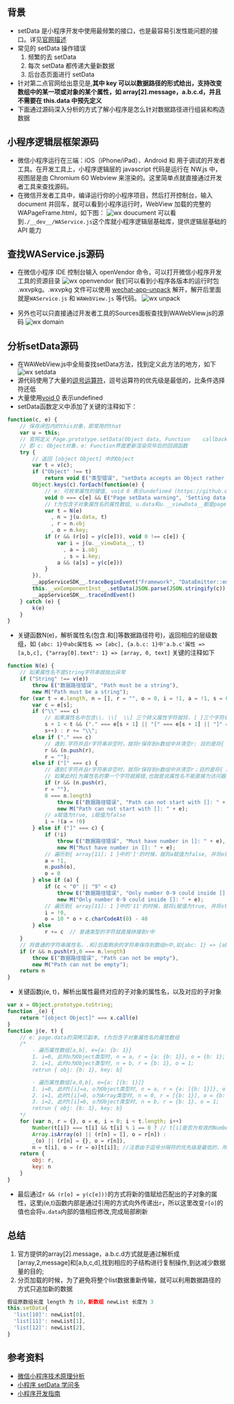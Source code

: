 ## 背景
- setData 是小程序开发中使用最频繁的接口，也是最容易引发性能问题的接口。详见[官网描述](https://developers.weixin.qq.com/miniprogram/dev/framework/performance/tips.html)
- 常见的 setData 操作错误
    1. 频繁的去 setData
    2. 每次 setData 都传递大量新数据
    3. 后台态页面进行 setData
- 针对第二点官网给出意见是,**其中 key 可以以数据路径的形式给出，支持改变数组中的某一项或对象的某个属性，如 array[2].message，a.b.c.d，并且不需要在 this.data 中预先定义**
- 下面通过源码深入分析的方式了解小程序是怎么针对数据路径进行组装和构造数据

## 小程序逻辑层框架源码
- 微信小程序运行在三端：iOS（iPhone/iPad）、Android 和 用于调试的开发者工具。在开发工具上，小程序逻辑层的 javascript 代码是运行在 NW.js 中，视图层是由 Chromium 60 Webview 来渲染的。这里简单点就直接通过开发者工具来查找源码。
- 在微信开发者工具中，编译运行你的小程序项目，然后打开控制台，输入 document 并回车，就可以看到小程序运行时，WebView 加载的完整的 WAPageFrame.html，如下图：
![wx doucument](./img/wx_document.png)
可以看到`./__dev__/WAService.js`这个库就小程序逻辑层基础库，提供逻辑层基础的 API 能力

## 查找WAService.js源码
- 在微信小程序 IDE 控制台输入 openVendor 命令，可以打开微信小程序开发工具的资源目录
![wx openvendor](./img/wx_openvendor.png)
我们可以看到小程序各版本的运行时包 .wxvpkg。.wxvpkg 文件可以使用 [wechat-app-unpack](https://github.com/leo9960/wechat-app-unpack) 解开，解开后里面就是`WAService.js` 和 `WAWebView.js` 等代码。
![wx unpack](./img/wx_unpack.png)

- 另外也可以只直接通过开发者工具的Sources面板查找到WAWebView.js的源码
![wx domain](./img/wx_domain.png)

## 分析setData源码
- 在WAWebView.js中全局查找setData方法，找到定义此方法的地方，如下
![wx setdata](./img/wx_setdata.png)
- 源代码使用了大量的[逗号运算符](https://developer.mozilla.org/zh-CN/docs/Web/JavaScript/Reference/Operators/Comma_Operator)，逗号运算符的优先级是最低的，比条件选择符还低
- 大量使用[void 0](https://github.com/lessfish/underscore-analysis/issues/1) 表示undefined 
- setData函数定义中添加了关键的注释如下：
```js
function(c, e) {
    // 保存闭包内的this对象，即常用的that
    var u = this;
    // 官网定义 Page.prototype.setData(Object data, Function    callback),
    // 即 c: Object对象，e: Function界面更新渲染完毕后的回调函数
    try {
        // 返回 [object Object] 中的Object
        var t = v(c);
        if ("Object" !== t)
            return void E("类型错误", "setData accepts an Object rather than some " + t);
        Object.keys(c).forEach(function(e) {
            // e: 可枚举属性的键值, void 0 表示undefined (https://github.com/lessfish/underscore-analysis/issues/1)
            void 0 === c[e] && E("Page setData warning", 'Setting data field "' + e + '" to undefined is invalid.');
            // t为包含子对象属性名的属性数组, u.data和u.__viewData__都是page.data的深拷贝副本
            var t = N(e)
              , n = j(u.data, t)
              , r = n.obj
              , o = n.key;
            if (r && (r[o] = y(c[e])), void 0 !== c[e]) {
                var i = j(u.__viewData__, t)
                  , a = i.obj
                  , s = i.key;
                a && (a[s] = y(c[e]))
            }
        }),
        __appServiceSDK__.traceBeginEvent("Framework", "DataEmitter::emit"),
        this.__wxComponentInst__.setData(JSON.parse(JSON.stringify(c)), e),
        __appServiceSDK__.traceEndEvent()
    } catch (e) {
        k(e)
    }
}
```
- 关键函数N(e)，解析属性名(包含.和[]等数据路径符号)，返回相应的层级数组，如
    `{abc: 1}中abc属性名 => [abc], {a.b.c: 1}中'a.b.c'属性 => [a,b,c], {"array[0].text": 1} => [array, 0, text]`
关键的注释如下
```js
function N(e) {
    // 如果属性名不是String字符串就抛出异常
    if ("String" !== v(e))
        throw E("数据路径错误", "Path must be a string"),
        new M("Path must be a string");
    for (var t = e.length, n = [], r = "", o = 0, i = !1, a = !1, s = 0; s < t; s++) {
        var c = e[s];
        if ("\\" === c)
            // 如果属性名中包含\\. \\[  \\] 三个转义属性字符就将. [ ]三个字符单独拼接到字符串r中保存，否则就拼接\\
            s + 1 < t && ("." === e[s + 1] || "[" === e[s + 1] || "]" === e[s + 1]) ? (r += e[s + 1],
            s++) : r += "\\";
        else if ("." === c)
            // 遇到.字符并且r字符串非空时，就将r保存到n数组中并清空r; 目的是将{ a.b.c.d: 1 }中的链式属性名分开,保存到数组n中，如[a,b,c,]
            r && (n.push(r),
            r = "");
        else if ("[" === c) {
            // 遇到[字符并且r字符串非空时，就将r保存到n数组中并清空r；目的是将{ array[11]: 1 }中的数组属性名保存到数组n中，如[array,]
            // 如果此时[为属性名的第一个字符就报错,也就是说属性名不能直接为访问器, 如{ [11]: 1}
            if (r && (n.push(r),
            r = ""),
            0 === n.length)
                throw E("数据路径错误", "Path can not start with []: " + e),
                new M("Path can not start with []: " + e);
            // a赋值为true, i赋值为false
            i = !(a = !0)
        } else if ("]" === c) {
            if (!i)
                throw E("数据路径错误", "Must have number in []: " + e),
                new M("Must have number in []: " + e);
            // 遍历到{ array[11]: 1 }中的']'的时候，就将a赋值为false, 并将o保存到数组n中，如[array,11,]
            a = !1,
            n.push(o),
            o = 0
        } else if (a) {
            if (c < "0" || "9" < c)
                throw E("数据路径错误", "Only number 0-9 could inside []: " + e),
                new M("Only number 0-9 could inside []: " + e);
            // 遍历到{ array[11]: 1 }中的'11'的时候，就将i赋值为true, 并将string类型的数字计算成Number类型保存到o中
            i = !0,
            o = 10 * o + c.charCodeAt(0) - 48
        } else
            r += c  // 普通类型的字符就直接拼接到r中
    }
    // 将普通的字符串属性名，.和]后面剩余的字符串保存到数组n中,如{abc: 1} => [abc], {a.b.c: 1} => [a,b,c], {array[0].text: 1} => [array, 0, text]
    if (r && n.push(r),0 === n.length)
        throw E("数据路径错误", "Path can not be empty"),
        new M("Path can not be empty");
    return n
}
```
- 关键函数j(e, t)，解析出属性最终对应的子对象的属性名，以及对应的子对象
```js
var x = Object.prototype.toString;
function _(e) {
    return "[object Object]" === x.call(e)
}
function j(e, t) {
    // e: page.data的深拷贝副本, t为包含子对象属性名的属性数组
    /*
        - 遍历属性数组[a,b], e={a: {b: 1}}
        1. i=0, 此时o为Object类型时, n = a, r = {a: {b: 1}}, o = {b: 1};
        2. i=1, 此时o为Object类型时, n = b, r = {b: 1}, o = 1;
        retrun { obj: {b: 1}, key: b}

        - 遍历属性数组[a,0,b], e={a: [{b: 1}]}
        1. i=0, 此时t[i]=a, o为Object类型时, n = a, r = {a: [{b: 1}]}, o = [{b: 1}];
        2. i=1, 此时t[i]=0, o为Array类型时, n = 0, r = [{b: 1}], o = {b: 1};
        3. i=2, 此时t[i]=b, o为Object类型时, n = b, r = {b: 1}, o = 1;
        retrun { obj: {b: 1}, key: b}
    */
    for (var n, r = {}, o = e, i = 0; i < t.length; i++)
        Number(t[i]) === t[i] && t[i] % 1 == 0 ? // t[i]是否为有效的Number
        Array.isArray(o) || (r[n] = [], o = r[n]) :
        _(o) || (r[n] = {}, o = r[n]), 
        n = t[i], o = (r = o)[t[i]]; //注意由于逗号分隔符的优先级是最低的，所以这一行会在前面的条件运算符执行完，再执行
    return {
        obj: r,
        key: n
    }
}
```
- 最后通过`r && (r[o] = y(c[e]))`的方式将新的值赋给匹配出的子对象的属性，这里j(e,t)函数内部是通过引用的方式向外传递出`r`，所以这里改变`r[o]`的值也会将`u.data`内部的值相应修改,完成局部刷新

## 总结
1. 官方提供的array[2].message，a.b.c.d方式就是通过解析成[array,2,message]和[a,b,c,d],找到相应的子结构进行复制操作,到达减少数据量的目的;
2. 分页加载的时候，为了避免将整个list数据重新传输，就可以利用数据路径的方式只追加新的数据
```js
假设原数组长度 length 为 10，新数组 newList 长度为 3
this.setData{
  'list[10]': newList[0],
  'list[11]': newList[1],
  'list[12]': newList[2],
}
```

## 参考资料
- [微信小程序技术原理分析](https://zhaomenghuan.js.org/blog/wechat-miniprogram-principle-analysis.html)
- [小程序 setData 学问多](http://km.oa.com/articles/show/397665?kmref=search&from_page=1&no=2)
- [小程序开发指南](https://developers.weixin.qq.com/ebook?action=get_post_info&docid=0008aeea9a8978ab0086a685851c0a)